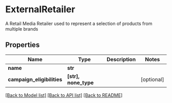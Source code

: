 # ExternalRetailer

A Retail Media Retailer used to represent a selection of products from multiple brands

## Properties
Name | Type | Description | Notes
------------ | ------------- | ------------- | -------------
**name** | **str** |  | 
**campaign_eligibilities** | **[str], none_type** |  | [optional] 

[[Back to Model list]](../README.md#documentation-for-models) [[Back to API list]](../README.md#documentation-for-api-endpoints) [[Back to README]](../README.md)


